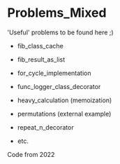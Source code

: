# Problems_Mixed
'Useful' problems to be found here ;)
- fib_class_cache
- fib_result_as_list
- for_cycle_implementation
- func_logger_class_decorator
- heavy_calculation (memoization)
- permutations (external example)
- repeat_n_decorator

- etc.

Code from 2022
